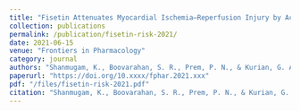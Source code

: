 ```yaml
---
title: "Fisetin Attenuates Myocardial Ischemia–Reperfusion Injury by Activating the Reperfusion Injury Salvage Kinase (RISK) Pathway"
collection: publications
permalink: /publication/fisetin-risk-2021/
date: 2021-06-15
venue: "Frontiers in Pharmacology"
category: journal
authors: "Shanmugam, K., Boovarahan, S. R., Prem, P. N., & Kurian, G. A."
paperurl: "https://doi.org/10.xxxx/fphar.2021.xxx"
pdf: "/files/fisetin-risk-2021.pdf"
citation: "Shanmugam, K., Boovarahan, S. R., Prem, P. N., & Kurian, G. A. (2021). Fisetin attenuates myocardial ischemia–reperfusion injury by activating the reperfusion injury salvage kinase (RISK) pathway. *Frontiers in Pharmacology*, 2021. https://doi.org/10.xxxx/fphar.2021.xxx"
---
```

